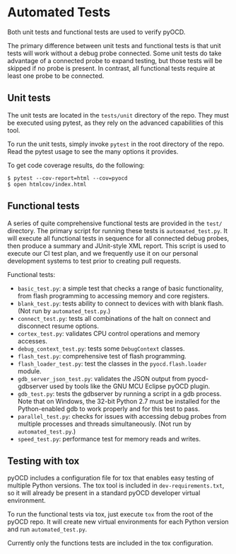 Automated Tests
===============

Both unit tests and functional tests are used to verify pyOCD.

The primary difference between unit tests and functional tests is that unit tests will work without
a debug probe connected. Some unit tests do take advantage of a connected probe to expand testing,
but those tests will be skipped if no probe is present. In contrast, all functional tests require
at least one probe to be connected.


## Unit tests

The unit tests are located in the `tests/unit` directory of the repo. They must be executed using
pytest, as they rely on the advanced capabilities of this tool.

To run the unit tests, simply invoke `pytest` in the root directory of the repo. Read the pytest
usage to see the many options it provides.

To get code coverage results, do the following:

```
$ pytest --cov-report=html --cov=pyocd
$ open htmlcov/index.html
```

## Functional tests

A series of quite comprehensive functional tests are provided in the `test/` directory. The primary
script for running these tests is `automated_test.py`. It will execute all functional tests in
sequence for all connected debug probes, then produce a summary and JUnit-style XML report. This
script is used to execute our CI test plan, and we frequently use it on our personal development
systems to test prior to creating pull requests.

Functional tests:

- `basic_test.py`: a simple test that checks a range of basic functionality, from flash programming to accessing memory and core registers.
- `blank_test.py`: tests ability to connect to devices with with blank flash. (Not run by `automated_test.py`.)
- `connect_test.py`: tests all combinations of the halt on connect and disconnect resume options.
- `cortex_test.py`: validates CPU control operations and memory accesses.
- `debug_context_test.py`: tests some `DebugContext` classes.
- `flash_test.py`: comprehensive test of flash programming.
- `flash_loader_test.py`: test the classes in the `pyocd.flash.loader` module.
- `gdb_server_json_test.py`: validates the JSON output from pyocd-gdbserver used by tools like the GNU MCU Eclipse pyOCD plugin.
- `gdb_test.py`: tests the gdbserver by running a script in a gdb process. Note that on Windows,
    the 32-bit Python 2.7 must be installed for the Python-enabled gdb to work properly and for
    this test to pass.
- `parallel_test.py`: checks for issues with accessing debug probes from multiple processes and threads simultaneously. (Not run by `automated_test.py`.)
- `speed_test.py`: performance test for memory reads and writes.


## Testing with tox

pyOCD includes a configuration file for tox that enables easy testing of multiple Python versions.
The tox tool is included in `dev-requirements.txt`, so it will already be present in a standard
pyOCD developer virtual environment.

To run the functional tests via tox, just execute `tox` from the root of the pyOCD
repo. It will create new virtual environments for each Python version and run `automated_test.py`.

Currently only the functions tests are included in the tox configuration.
